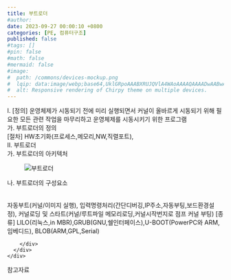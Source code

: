 ```yaml
---
title: 부트로더
#author: 
date: 2023-09-27 00:00:10 +0800
categories: [PE, 컴퓨터구조]
published: false
#tags: []
#pin: false
#math: false
#mermaid: false
#image:
#  path: /commons/devices-mockup.png
#  lqip: data:image/webp;base64,UklGRpoAAABXRUJQVlA4WAoAAAAQAAAADwAABwAAQUxQSDIAAAARL0AmbZurmr57yyIiqE8oiG0bejIYEQTgqiDA9vqnsUSI6H+oAERp2HZ65qP/VIAWAFZQOCBCAAAA8AEAnQEqEAAIAAVAfCWkAALp8sF8rgRgAP7o9FDvMCkMde9PK7euH5M1m6VWoDXf2FkP3BqV0ZYbO6NA/VFIAAAA
#  alt: Responsive rendering of Chirpy theme on multiple devices.
---
```


<div class="post-wrap">
  <div class="para">
    <div class="para-title">
      I. [정의] 운영체제가 시동되기 전에 미리 실행되면서 커널이 올바르게 시동되기 위해 필요한 모든 관련 작업을 마무리하고 운영체제를 시동시키기 위한 프로그램
    </div>
    <div class="para-cntnt">
      <div class="para">
        <div class="para-title">
          가. 부트로더의 정의
        </div>
        <div class="para-cntnt">
          [절차] HW초기화(프로세스,메모리,NW,직렬포트), 
        </div>
      </div>
    </div>
  </div>
  
  <div class="para">
    <div class="para-title">
      II. 부트로더
    </div>
    <div class="para-cntnt">
      <div class="para">
        <div class="para-title">
          가. 부트로더의 아키텍처
        </div>
        <div class="para-cntnt">
          <figure class="post-figure">
            <img src="/assets/img/posts/부트로더.png" alt="부트로더">
<!--            <figcaption>Source: Unveiling the Metaverse: Exploring Emerging Trends, Multifaceted Perspectives, and Future Challenges</figcaption>-->
          </figure>
        </div>
      </div>
      <div class="para">
        <div class="para-title">
          나. 부트로더의 구성요소
        </div>
        <div class="para-cntnt">
          <table class="post-table">
          </table>
          자동부트(커널/이미지 실행), 
입력명령처리(간단디버깅,IP주소,자동부팅,보드환경설정), 
커널로딩 및 스타트(커널/루트파일 메모리로딩,커널시작번지로 점프 커널 부팅)
[종류] LILO(리눅스,in MBR),GRUB(GNU,쉘인터페이스),U-BOOT(PowerPC와 ARM,
임베디드), BLOB(ARM,GPL,Serial)

        </div>
      </div>
    </div>
  </div>

  <div class="refr-wrap">
    <div class="refr-title">
        참고자료
    </div>
    <ol class="refr-list">
    <!--    <li>(나현식, 최대선) <a target="_blank" href="https://scienceon.kisti.re.kr/commons/util/originalView.do?cn=JAKO202225948430499&oCn=JAKO202225948430499&dbt=JAKO&journal=NJOU00291864">메타버스 보안 위협 요소 및 대응 방안 검토</a></li>-->
    <!--    <li>(M. Uddin, S. Manickam, H. Ullah, M. Obaidat and A. Dandoush) <a target="_blank" href="https://ieeexplore.ieee.org/abstract/document/10138386">Unveiling the Metaverse: Exploring Emerging Trends, Multifaceted Perspectives, and Future Challenges</a></li>-->
    </ol>
  </div>
</div>
